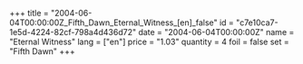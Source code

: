 +++
title = "2004-06-04T00:00:00Z_Fifth_Dawn_Eternal_Witness_[en]_false"
id = "c7e10ca7-1e5d-4224-82cf-798a4d436d72"
date = "2004-06-04T00:00:00Z"
name = "Eternal Witness"
lang = ["en"]
price = "1.03"
quantity = 4
foil = false
set = "Fifth Dawn"
+++
